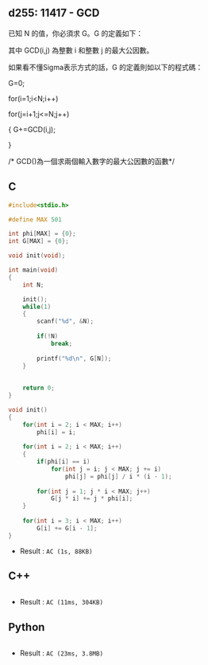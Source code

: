 ## d255: 11417 - GCD
已知 N 的值，你必須求 G。G 的定義如下：

其中 GCD(i,j) 為整數 i 和整數 j 的最大公因數。

如果看不懂Sigma表示方式的話，G 的定義則如以下的程式碼：

G=0;

for(i=1;i<N;i++)

for(j=i+1;j<=N;j++)

{
    G+=GCD(i,j);

}

/* GCD()為一個求兩個輸入數字的最大公因數的函數*/



## C
```C
#include<stdio.h>

#define MAX 501

int phi[MAX] = {0};
int G[MAX] = {0};

void init(void);

int main(void)
{
	int N;

	init();
	while(1)
	{
		scanf("%d", &N);
		
		if(!N)
			break;
		
		printf("%d\n", G[N]);
	}
		
	
	return 0;
}

void init()
{	
	for(int i = 2; i < MAX; i++)
		phi[i] = i;
	
	for(int i = 2; i < MAX; i++)
	{
		if(phi[i] == i)
			for(int j = i; j < MAX; j += i)
				phi[j] = phi[j] / i * (i - 1);
		
		for(int j = 1; j * i < MAX; j++)
			G[j * i] += j * phi[i];
	}
	
	for(int i = 3; i < MAX; i++)
		G[i] += G[i - 1];
}
```
 * Result : `AC (1s, 88KB)`

## C++
```C++

```
 * Result : `AC (11ms, 304KB)`

## Python
```python

```
 * Result : `AC (23ms, 3.8MB)`
